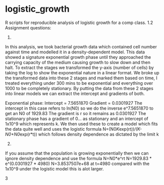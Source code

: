 # logistic_growth
R scripts for reproducible analysis of logistic growth for a comp class.
1.2 Assignment questions:

1)
In this analysis, we took bacterial growth data which contained cell number against time and modelled it in a density-dependent model.
This data showed a signature exponential growth phase until they approached the carrying capacity of the medium causing growth to slow down and then halt.
To extract the stages we transformed the y-axis (number of cells) by taking the log to show the exponential nature in a linear format.
We broke up the transformed data into these 2 stages and marked them based on time, I treated everything under 300 mins to be exponential and everything over 1000 to be completely stationary.
By putting the data from these 2 stages into linear models we can extract the intercept and gradients of both.

Exponential phase:
Intercept = 7.5651870
Gradient = 0.0301927
The intercept in this case refers to ln(N0) so we do the inverse e^7.5651870 to get an N0 of 1929.83 
The gradient is r so it remains as 0.0301927
The stationary phase has a gradient of 0... as stationary and an intercept of 1x10^9 which represents k.
We then used these to create a model which fits the data quite well and uses the logistic formula
N=(N0*K*exp(r*t))/(K-N0+N0*exp(r*t)) which follows density dependence as dictated by the limit k

2)
If you assume that the population is growing exponentially then we can ignore density dependence and use the formula
N=N0*e^rt
N=1929.83 * e^(0.0301927 * 4980)
N=3.8537507e+68 at t=4980
compared with the 1x10^9 under the logistic model this is alot larger.

3










